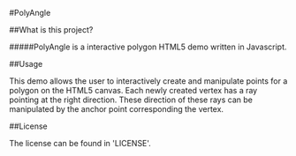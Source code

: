 #PolyAngle

##What is this project?

#####PolyAngle is a interactive polygon HTML5 demo written in Javascript.

##Usage

This demo allows the user to interactively create and manipulate points for a polygon on the HTML5 canvas.
Each newly created vertex has a ray pointing at the right direction. These direction of these rays can be manipulated by the anchor point corresponding the vertex. 

##License

The license can be found in 'LICENSE'.